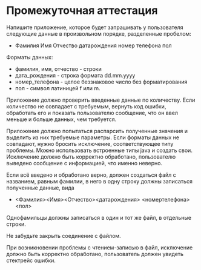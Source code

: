 # Промежуточная аттестация

Напишите приложение, которое будет запрашивать у пользователя следующие данные в произвольном порядке, разделенные пробелом:
* Фамилия Имя Отчество датарождения номер телефона пол
  
Форматы данных:
* фамилия, имя, отчество - строки
* дата_рождения - строка формата dd.mm.yyyy
* номер_телефона - целое беззнаковое число без форматирования
* пол - символ латиницей f или m.
  
Приложение должно проверить введенные данные по количеству. Если количество не совпадает с требуемым, вернуть код ошибки, обработать его и показать пользователю сообщение, что он ввел меньше и больше данных, чем требуется.

Приложение должно попытаться распарсить полученные значения и выделить из них требуемые параметры. Если форматы данных не совпадают, нужно бросить исключение, соответствующее типу проблемы. Можно использовать встроенные типы java и создать свои. Исключение должно быть корректно обработано, пользователю выведено сообщение с информацией, что именно неверно.

Если всё введено и обработано верно, должен создаться файл с названием, равным фамилии, в него в одну строку должны записаться полученные данные, вида

* <Фамилия><Имя><Отчество><датарождения> <номертелефона><пол>

Однофамильцы должны записаться в один и тот же файл, в отдельные строки.

Не забудьте закрыть соединение с файлом.

При возникновении проблемы с чтением-записью в файл, исключение должно быть корректно обработано, пользователь должен увидеть стектрейс ошибки.